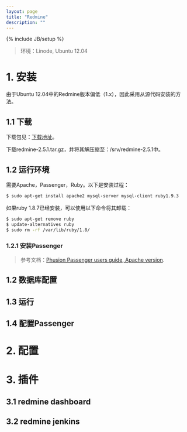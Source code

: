 ```yaml
---
layout: page
title: "Redmine"
description: ""
---
```

{% include JB/setup %}

> 环境：Linode, Ubuntu 12.04

# 1. 安装

由于Ubuntu 12.04中的Redmine版本偏低（1.x），因此采用从源代码安装的方法。

## 1.1 下载

下载包见：[下载地址](http://www.redmine.org/projects/redmine/wiki/Download)。


下载redmine-2.5.1.tar.gz，并将其解压缩至：/srv/redmine-2.5.1中。


## 1.2 运行环境

需要Apache，Passenger，Ruby。以下是安装过程：

```bash
$ sudo apt-get install apache2 mysql-server mysql-client ruby1.9.3
```

如果ruby 1.8.7已经安装，可以使用以下命令将其卸载：

```bash
$ sudo apt-get remove ruby
$ update-alternatives ruby
$ sudo rm -rf /var/lib/ruby/1.8/
```

### 1.2.1 安装Passenger

> 参考文档：[Phusion Passenger users guide, Apache version](http://www.modrails.com/documentation/Users%20guide%20Apache.html).




## 1.2 数据库配置

## 1.3 运行

## 1.4 配置Passenger


# 2. 配置


# 3. 插件

## 3.1 redmine dashboard

## 3.2 redmine jenkins



